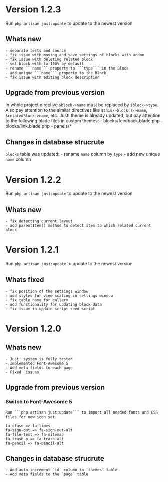# Version 1.2.3

Run ```php artisan just:update``` to update to the newest version

## Whats new

    - separate tests and source
    - fix issue with moving and save settings of blocks with addon
    - fix issue with deleting related block
    - set block with to 100% by default
    - rename ```name``` property to ```type``` in the Block
    - add unique ```name``` property to the Block
    - fix issue with editing block description

## Upgrade from previous version

In whole project directive ```$block->name``` must be replaced by ```$block->type```.
Also pay attention to the similar directives like ```$this->block()->name```, ```$relatedBlock->name```, etc.
Just! theme is already updated, but pay attention to the following blade files in custom themes:
    - blocks/feedback.blade.php
    - blocks/link.blade.php
    - panels/*

## Changes in database strucrute

```blocks``` table was updated:
    - rename ```name``` column by ```type```
    - add new unique ```name``` column 



# Version 1.2.2

Run ```php artisan just:update``` to update to the newest version

## Whats new

    - fix detecting current layout
    - add parentItem() method to detect item to which related current block


# Version 1.2.1

Run ```php artisan just:update``` to update to the newest version

## Whats fixed

    - fix position of the settings window
    - add styles for view scaling in settings window
    - fix table name for gallery
    - add functionality for updating block data
    - fix issue in update script seed script


# Version 1.2.0

## Whats new

    - Just! system is fully tested
    - Implemented Font-Awesome 5
    - Add meta fields to each page
    - Fixed  issues

## Upgrade from previous version

### Switch to Font-Awesome 5

    Run ```php artisan just:update``` to import all needed fonts and CSS files for new icon set.

    fa-close => fa-times
    fa-sign-out => fa-sign-out-alt
    fa-file-text => fa-sitemap
    fa-trash-o => fa-trash-alt
    fa-pencil => fa-pencil-alt

## Changes in database strucrute

    - Add auto-increment `id` column to `themes` table
    - Add meta fields to the `page` table
